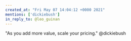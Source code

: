 ```yaml
---
created_at: "Fri May 07 14:04:12 +0000 2021"
mentions: ['dickiebush']
in_reply_to: @leo_guinan
---
```


"As you add more value, scale your pricing." @dickiebush